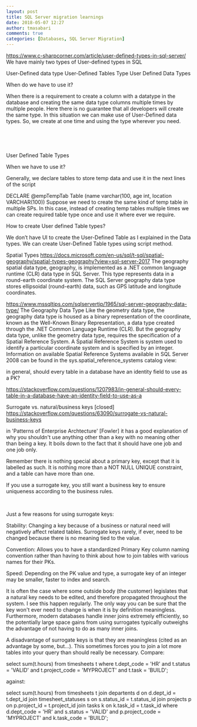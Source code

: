 ```yaml
---
layout: post
title: SQL Server migration learnings
date: 2018-05-07 12:27
author: tmasabari
comments: true
categories: [Databases, SQL Server Migration]
---
```

https://www.c-sharpcorner.com/article/user-defined-types-in-sql-server/
We have mainly two types of User-defined types in SQL

User-Defined data type
User-Defined Tables Type
User Defined Data Types

When do we have to use it?

When there is a requirement to create a column with a datatype in the database and creating the same data type columns multiple times by multiple people. Here there is no guarantee that all developers will create the same type. In this situation we can make use of User-Defined data types. So, we create at one time and using the type wherever you need.

&nbsp;

&nbsp;

User Defined Table Types

When we have to use it?

Generally, we declare tables to store temp data and use it in the next lines of the script

DECLARE @empTempTab Table (name varchar(100, age int, location VARCHAR(100))
Suppose we need to create the same kind of temp table in multiple SPs. In this case, instead of creating temp tables multiple times we can create required table type once and use it where ever we require.

How to create User defined Table types?

We don’t have UI to create the User-Defined Table as I explained in the Data types. We can create User-Defined Table types using script method.

Spatial Types
https://docs.microsoft.com/en-us/sql/t-sql/spatial-geography/spatial-types-geography?view=sql-server-2017
The geography spatial data type, geography, is implemented as a .NET common language runtime (CLR) data type in SQL Server. This type represents data in a round-earth coordinate system. The SQL Server geography data type stores ellipsoidal (round-earth) data, such as GPS latitude and longitude coordinates.

https://www.mssqltips.com/sqlservertip/1965/sql-server-geography-data-type/
The Geography Data Type
Like the geometry data type, the geography data type is housed as a binary representation of the coordinate, known as the Well-Known Binary Representation, a data type created through the .NET Common Language Runtime (CLR). But the geography data type, unlike the geometry data type, requires the specification of a Spatial Reference System. A Spatial Reference System is system used to identify a particular coordinate system and is specified by an integer. Information on available Spatial Reference Systems available in SQL Server 2008 can be found in the sys.spatial_reference_systems catalog view:

in general, should every table in a database have an identity field to use as a PK?

https://stackoverflow.com/questions/1207983/in-general-should-every-table-in-a-database-have-an-identity-field-to-use-as-a

Surrogate vs. natural/business keys [closed] https://stackoverflow.com/questions/63090/surrogate-vs-natural-business-keys

in 'Patterns of Enterprise Archtecture' [Fowler] it has a good explanation of why you shouldn't use anything other than a key with no meaning other than being a key. It boils down to the fact that it should have one job and one job only.

Remember there is nothing special about a primary key, except that it is labelled as such. It is nothing more than a NOT NULL UNIQUE constraint, and a table can have more than one.

If you use a surrogate key, you still want a business key to ensure uniqueness according to the business rules.

&nbsp;

Just a few reasons for using surrogate keys:

Stability: Changing a key because of a business or natural need will negatively affect related tables. Surrogate keys rarely, if ever, need to be changed because there is no meaning tied to the value.

Convention: Allows you to have a standardized Primary Key column naming convention rather than having to think about how to join tables with various names for their PKs.

Speed: Depending on the PK value and type, a surrogate key of an integer may be smaller, faster to index and search.

It is often the case where some outside body (the customer) legislates that a natural key needs to be edited, and therefore propagated throughout the system. I see this happen regularly. The only way you can be sure that the key won't ever need to change is when it is by definition meaningless. Furthermore, modern databases handle inner joins extremely efficiently, so the potentially large space gains from using surrogates typically outweighs the advantage of not having to do as many inner joins.

A disadvantage of surrogate keys is that they are meaningless (cited as an advantage by some, but...). This sometimes forces you to join a lot more tables into your query than should really be necessary. Compare:

select sum(t.hours)
from timesheets t
where t.dept_code = 'HR'
and t.status = 'VALID'
and t.project_code = 'MYPROJECT'
and t.task = 'BUILD';

against:

select sum(t.hours)
from timesheets t
join departents d on d.dept_id = t.dept_id
join timesheet_statuses s on s.status_id = t.status_id
join projects p on p.project_id = t.project_id
join tasks k on k.task_id = t.task_id
where d.dept_code = 'HR'
and s.status = 'VALID'
and p.project_code = 'MYPROJECT'
and k.task_code = 'BUILD';

&nbsp;

&nbsp;
